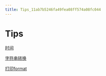 ```yaml
---
title: Tips_11ab7b5246fa49fea08ff574a08fc044
---
```


# Tips

[时间](Tips%2011ab7b5246fa49fea08ff574a08fc044/时间%2000e627d491b5480abb5b299ccc3e1549.md)

[字符串转换](Tips%2011ab7b5246fa49fea08ff574a08fc044/字符串转换%2051753529e5f74aa7b23ecc7651560530.md)

[打印format](Tips%2011ab7b5246fa49fea08ff574a08fc044/打印format%2003590fea6052474dbff2c1156303a160.md)
